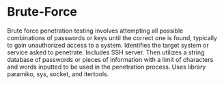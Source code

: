 # Brute-Force
Brute force penetration testing involves attempting all possible combinations of passwords or keys until the correct one is found, typically to gain unauthorized access to a system.
Identifies the target system or service asked to penetrate. Includes SSH server. Then utilizes a string database of passwords or pieces of information with a limit of characters and words inputted to be used in the penetration process.
Uses library paramiko, sys, socket, and itertools.
